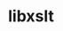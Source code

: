 ---
title: "libxslt"
layout: cache
categories: [package, develop]
meta: {"versions": ["1.1.42"], "compilers": ["gcc@=11.4.0"], "oss": ["ubuntu22.04"], "platforms": ["linux"], "targets": ["x86_64_v3"], "stacks": ["e4s", "root"], "num_specs": 3, "num_specs_by_stack": {"root": 3, "e4s": 3}}
spec_details: [{"hash": "cu6663cvlloyj7i7mnf7zop7uxv5qua4", "compiler": "gcc@=11.4.0", "versions": ["1.1.42"], "os": "ubuntu22.04", "platform": "linux", "target": "x86_64_v3", "variants": ["build_system=autotools", "+crypto", "~python"], "stacks": ["root", "e4s"], "size": "-", "tarball": "https://binaries.spack.io/develop/build_cache/linux-ubuntu22.04-x86_64_v3/gcc-11.4.0/libxslt-1.1.42/linux-ubuntu22.04-x86_64_v3-gcc-11.4.0-libxslt-1.1.42-cu6663cvlloyj7i7mnf7zop7uxv5qua4.spack"}, {"hash": "r3i7745oxnckpo6qi7q4t5wwxdo6l7y7", "compiler": "gcc@=11.4.0", "versions": ["1.1.42"], "os": "ubuntu22.04", "platform": "linux", "target": "x86_64_v3", "variants": ["build_system=autotools", "+crypto", "~python"], "stacks": ["root", "e4s"], "size": "-", "tarball": "https://binaries.spack.io/develop/build_cache/linux-ubuntu22.04-x86_64_v3/gcc-11.4.0/libxslt-1.1.42/linux-ubuntu22.04-x86_64_v3-gcc-11.4.0-libxslt-1.1.42-r3i7745oxnckpo6qi7q4t5wwxdo6l7y7.spack"}, {"hash": "ugdpfeyzf32v2yr3b6lf2mghoigpkbsa", "compiler": "gcc@=11.4.0", "versions": ["1.1.42"], "os": "ubuntu22.04", "platform": "linux", "target": "x86_64_v3", "variants": ["build_system=autotools", "+crypto", "~python"], "stacks": ["root", "e4s"], "size": "-", "tarball": "https://binaries.spack.io/develop/build_cache/linux-ubuntu22.04-x86_64_v3/gcc-11.4.0/libxslt-1.1.42/linux-ubuntu22.04-x86_64_v3-gcc-11.4.0-libxslt-1.1.42-ugdpfeyzf32v2yr3b6lf2mghoigpkbsa.spack"}]
---